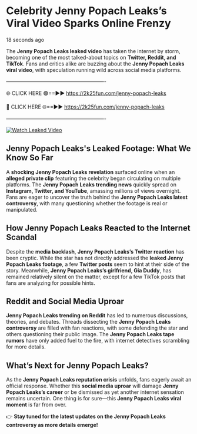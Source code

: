 # Celebrity Jenny Popach Leaks’s Viral Video Sparks Online Frenzy

18 seconds ago

The **Jenny Popach Leaks leaked video** has taken the internet by storm, becoming one of the most talked-about topics on **Twitter, Reddit, and TikTok**. Fans and critics alike are buzzing about the **Jenny Popach Leaks viral video**, with speculation running wild across social media platforms.

———————————————————-

🌐 CLICK HERE 🟢==►► https://2k25fun.com/jenny-popach-leaks

🔴 CLICK HERE 🌐==►► https://2k25fun.com/jenny-popach-leaks

———————————————————-

[![Watch Leaked Video](https://miro.medium.com/v2/resize:fit:828/format:webp/1*cilzJN44JGOrTw9NJCrNHA.gif "Watch Leaked Video")](https://2k25fun.com/jenny-popach-leaks)

## **Jenny Popach Leaks's Leaked Footage: What We Know So Far**  
A **shocking Jenny Popach Leaks revelation** surfaced online when an **alleged private clip** featuring the celebrity began circulating on multiple platforms. The **Jenny Popach Leaks trending news** quickly spread on **Instagram, Twitter, and YouTube**, amassing millions of views overnight. Fans are eager to uncover the truth behind the **Jenny Popach Leaks latest controversy**, with many questioning whether the footage is real or manipulated.  

## **How Jenny Popach Leaks Reacted to the Internet Scandal**  
Despite the **media backlash**, **Jenny Popach Leaks’s Twitter reaction** has been cryptic. While the star has not directly addressed the **leaked Jenny Popach Leaks footage**, a few **Twitter posts** seem to hint at their side of the story. Meanwhile, **Jenny Popach Leaks’s girlfriend, Gia Duddy**, has remained relatively silent on the matter, except for a few TikTok posts that fans are analyzing for possible hints.  

## **Reddit and Social Media Uproar**  
**Jenny Popach Leaks trending on Reddit** has led to numerous discussions, theories, and debates. Threads dissecting the **Jenny Popach Leaks controversy** are filled with fan reactions, with some defending the star and others questioning their public image. The **Jenny Popach Leaks tape rumors** have only added fuel to the fire, with internet detectives scrambling for more details.  

## **What’s Next for Jenny Popach Leaks?**  
As the **Jenny Popach Leaks reputation crisis** unfolds, fans eagerly await an official response. Whether this **social media uproar** will damage **Jenny Popach Leaks’s career** or be dismissed as yet another internet sensation remains uncertain. One thing is for sure—this **Jenny Popach Leaks viral moment** is far from over.  

👉 **Stay tuned for the latest updates on the Jenny Popach Leaks controversy as more details emerge!**  